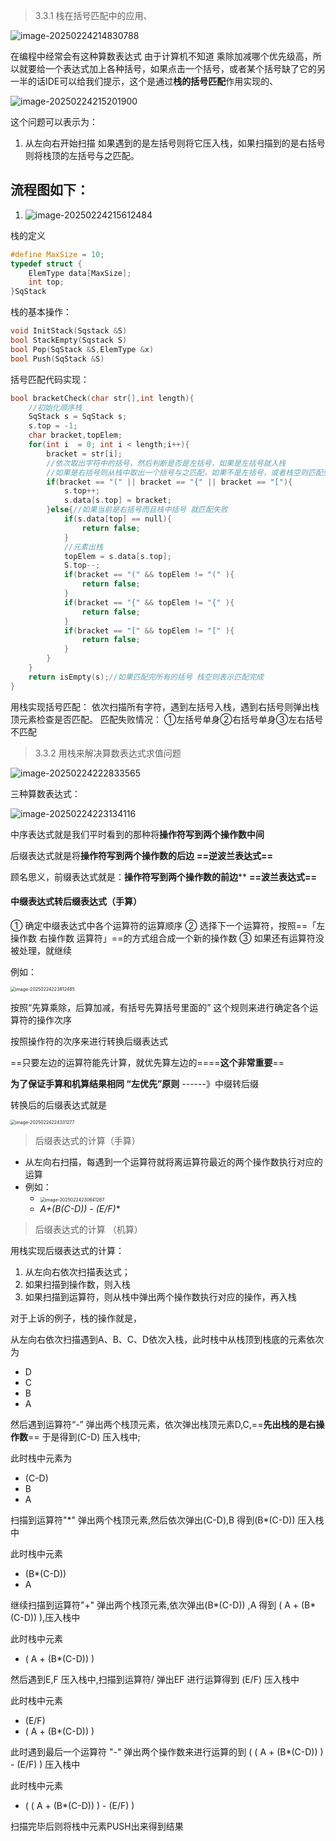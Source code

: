 > 3.3.1 栈在括号匹配中的应用、

![image-20250224214830788](../../image/数据结构/image-20250224214830788.png)

在编程中经常会有这种算数表达式 由于计算机不知道 乘除加减哪个优先级高，所以就要给一个表达式加上各种括号，如果点击一个括号，或者某个括号缺了它的另一半的话IDE可以给我们提示，这个是通过**栈的括号匹配**作用实现的、

![image-20250224215201900](../../image/数据结构/image-20250224215201900.png)

这个问题可以表示为：

1. 从左向右开始扫描 如果遇到的是左括号则将它压入栈，如果扫描到的是右括号则将栈顶的左括号与之匹配。

## 	**流程图如下：**

1. ![image-20250224215612484](../../image/数据结构/image-20250224215612484.png)

栈的定义

```C
#define MaxSize = 10;
typedef struct {
    ElemType data[MaxSize];
    int top;
}SqStack
```

栈的基本操作：

```C
void InitStack(Sqstack &S)
bool StackEmpty(Sqstack S)
bool Pop(SqStack &S,ElemType &x)
bool Push(SqStack &S)
```



括号匹配代码实现：

```C
bool bracketCheck(char str[],int length){
    //初始化顺序栈
    SqStack s = SqStack s;
    s.top = -1;
    char bracket,topElem;
    for(int i  = 0; int i < length;i++){
        bracket = str[i];
        //依次取出字符中的括号，然后判断是否是左括号，如果是左括号就入栈
        //如果是右括号则从栈中取出一个括号与之匹配，如果不是左括号，或者栈空则匹配失败
        if(bracket == "(" || bracket == "{" || bracket == "["){
            s.top++;
            s.data[s.top] = bracket;
        }else{//如果当前是右括号而且栈中括号 就匹配失败
            if(s.data[top] == null){
                return false;
            }
            //元素出栈
            topElem = s.data[s.top];
            S.top--;
            if(bracket == "(" && topElem != "(" ){
                return false;
            }
            if(bracket == "{" && topElem != "{" ){
                return false;
            }
            if(bracket == "[" && topElem != "[" ){
                return false;
            }
        }
    }
    return isEmpty(s);//如果匹配完所有的括号 栈空则表示匹配完成
}
```

用栈实现括号匹配：
依次扫描所有字符，遇到左括号入栈，遇到右括号则弹出栈顶元素检查是否匹配。
匹配失败情况：
①左括号单身②右括号单身③左右括号不匹配

> 3.3.2 用栈来解决算数表达式求值问题



![image-20250224222833565](../../image/数据结构/image-20250224222833565.png)

三种算数表达式：

![image-20250224223134116](../../image/数据结构/image-20250224223134116.png)

中序表达式就是我们平时看到的那种将**操作符写到两个操作数中间**

后缀表达式就是将**操作符写到两个操作数的后边** **==逆波兰表达式==**

顾名思义，前缀表达式就是：**操作符写到两个操作数的前边**** **==波兰表达式==**

#### 中缀表达式转后缀表达式（手算）

① 确定中缀表达式中各个运算符的运算顺序
② 选择下一个运算符，按照==「左操作数 右操作数 运算符」==的方式组合成一个新的操作数
③ 如果还有运算符没被处理，就继续 

例如：

<img src="../../image/数据结构/image-20250224223812485.png" alt="image-20250224223812485" style="zoom:50%;" />

按照“先算乘除，后算加减，有括号先算括号里面的” 这个规则来进行确定各个运算符的操作次序

按照操作符的次序来进行转换后缀表达式

==只要左边的运算符能先计算，就优先算左边的====**这个非常重要**== 

**为了保证手算和机算结果相同 “左优先”原则** ------》中缀转后缀

转换后的后缀表达式就是

<img src="../../image/数据结构/image-20250224224331277.png" alt="image-20250224224331277" style="zoom:50%;" />

> 后缀表达式的计算（手算）

- 从左向右扫描，每遇到一个运算符就将离运算符最近的两个操作数执行对应的运算
- 例如：
  - <img src="../../image/数据结构/image-20250224230641267.png" alt="image-20250224230641267" style="zoom:50%;" />
  - **A+(B*(C-D))  - (E/F)**

> 后缀表达式的计算 （机算）

用栈实现后缀表达式的计算：

1. 从左向右依次扫描表达式；
2. 如果扫描到操作数，则入栈
3. 如果扫描到运算符，则从栈中弹出两个操作数执行对应的操作，再入栈	

对于上诉的例子，栈的操作就是，

从左向右依次扫描遇到A、B、C、D依次入栈，此时栈中从栈顶到栈底的元素依次为

- D
- C
- B
- A

然后遇到运算符“-” 弹出两个栈顶元素，依次弹出栈顶元素D,C,==**先出栈的是右操作数**== 于是得到(C-D) 压入栈中;

此时栈中元素为

- (C-D)
- B
- A

扫描到运算符"*" 弹出两个栈顶元素,然后依次弹出(C-D),B 得到(B\*(C-D)) 压入栈中

此时栈中元素

- (B\*(C-D)) 
- A

继续扫描到运算符"+" 弹出两个栈顶元素,依次弹出(B\*(C-D)) ,A 得到 ( A + (B\*(C-D)) ),压入栈中

此时栈中元素

- ( A + (B\*(C-D)) )

然后遇到E,F 压入栈中,扫描到运算符/ 弹出EF 进行运算得到 (E/F) 压入栈中

此时栈中元素

- (E/F)
- ( A + (B\*(C-D)) )

此时遇到最后一个运算符 "-" 弹出两个操作数来进行运算的到 ( ( A + (B\*(C-D)) ) - (E/F) ) 压入栈中

此时栈中元素

-  ( ( A + (B\*(C-D)) ) - (E/F) )

扫描完毕后则将栈中元素PUSH出来得到结果